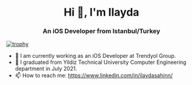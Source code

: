 <h1 align="center">Hi 👋, I'm Ilayda</h1>
<h3 align="center">An iOS Developer from Istanbul/Turkey</h3>

[![trophy](https://github-profile-trophy.vercel.app/?username=ilaydasahinn&theme=onedark)](https://github.com/ryo-ma/github-profile-trophy)

- 🔭 I am currently working as an iOS Developer at Trendyol Group.
- 🌱 I graduated from Yildiz Technical University Computer Engineering department in July 2021.
- 📫 How to reach me: https://www.linkedin.com/in/ilaydasahinn/

<!-- 

<p><img align="left" src="https://github-readme-stats.vercel.app/api/top-langs?username=ilaydasahinn&show_icons=true&theme=radical&locale=en&layout=compact" alt="cengizcmataraci" /></p>

<p>&nbsp;<img align="center" src="https://github-readme-stats.vercel.app/api?username=ilaydasahinn&show_icons=true&theme=dark&locale=en" alt="cengizcmataraci" width="50%" /></p>

**ilaydasahinn/ilaydasahinn** is a ✨ _special_ ✨ repository because its `README.md` (this file) appears on your GitHub profile.

Here are some ideas to get you started:

- 🔭 I’m currently working on ...
- 🌱 I’m currently learning ...
- 👯 I’m looking to collaborate on ...
- 🤔 I’m looking for help with ...
- 💬 Ask me about ...
- 📫 How to reach me: ...
- 😄 Pronouns: ...
- ⚡ Fun fact: ...
-->
